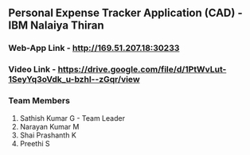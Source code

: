 ## Personal Expense Tracker Application (CAD) - IBM Nalaiya Thiran


### Web-App Link - http://169.51.207.18:30233

### Video Link - https://drive.google.com/file/d/1PtWvLut-1SeyYq3oVdk_u-bzhl--zGqr/view
### Team Members
<ol>
<li>Sathish Kumar G - Team Leader</li> 
<li>Narayan Kumar M</li>
<li>Shai Prashanth K</li>
<li>Preethi S</li>
</ol>